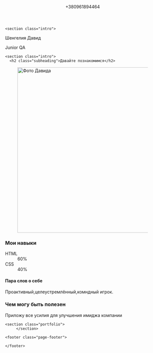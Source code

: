 <!DOCTYPE html>
<html lang="ru">
  <head>
    <meta charset="UTF-8">
    <link rel="stylesheet" href="portfolio.css">
 <link href="https://fonts.googleapis.com/css?family=Montserrat:400,500,700|Old+Standard+TT&display=swap&subset=cyrillic" rel="stylesheet">   <title>Портфолио Junior QA</title>
  </head>

  <body>
    <header class="page-header">
  <div class="container">    +380961894464
  </div>  </header>

    <section class="intro">
 <div class="container"     <h1 class="heading">Шенгелия Давид</h1>
      <p>Junior QA</p>
    </section>

    <section class="intro">
      <h2 class="subheading">Давайте познакомимся</h2>
 <figure> <img src="portfolio-step-1.zip/img/photo.jpg"width="928" height="536" alt="Фото Давида"> <figure> </div><div class="skills">
  <h3>Мои навыки</h3>
  <dl class="skills-list">
    <dt class="skill-html">HTML</dt>
    <dd class="level"><div style="width: 60%;">60%</div></dd>
    <dt class="skill-css">CSS</dt>
    <dd class="level"><div style="width: 40%;">40%</div></dd>
  </dl>
</div>    <h4>Пара слов о себе</h3>
      <p>Проактивный,целеустремлённый,комндный игрок.</p>
      <h3>Чем могу быть полезен</h4>
      <p>Приложу все усилия для улучшения имиджа компании</p>
    </section>

    <section class="portfolio">
         </section>

    <footer class="page-footer">

    </footer>
  </body>
</html> 
